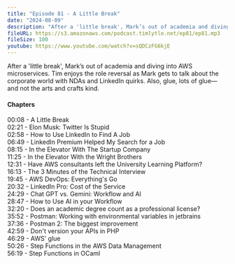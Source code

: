 ```yaml
---
title: "Episode 81 - A Little Break"
date: "2024-08-09"
description: "After a 'little break', Mark’s out of academia and diving into AWS microservices. Tim enjoys the role reversal as Mark gets to talk about the corporate world with NDAs and LinkedIn quirks. Also, glue, lots of glue—and not the arts and crafts kind."
fileURL: https://s3.amazonaws.com/podcast.timlytle.net/ep81/ep81.mp3
fileSize: 100
youtube: https://www.youtube.com/watch?v=sQDCzFG6kjE
---
```


After a 'little break', Mark’s out of academia and diving into AWS microservices. Tim enjoys the role reversal as Mark gets to talk about the corporate world with NDAs and LinkedIn quirks. Also, glue, lots of glue—and not the arts and crafts kind. 

#### Chapters

00:08 - A Little Break    
02:21 - Elon Musk: Twitter Is Stupid    
02:58 - How to Use LinkedIn to Find A Job    
06:49 - LinkedIn Premium Helped My Search for a Job    
08:15 - In the Elevator With The Startup Company    
11:25 - In the Elevator With the Wright Brothers    
12:31 - Have AWS consultants left the University Learning Platform?    
16:13 - The 3 Minutes of the Technical Interview    
19:45 - AWS DevOps: Everything's Go    
20:32 - LinkedIn Pro: Cost of the Service    
24:29 - Chat GPT vs. Gemini: Workflow and AI    
28:47 - How to Use AI in your Workflow    
32:20 - Does an academic degree count as a professional license?    
35:52 - Postman: Working with environmental variables in jetbrains    
37:36 - Postman 2: The biggest improvement    
42:59 - Don't version your APIs in PHP    
46:29 - AWS' glue    
50:26 - Step Functions in the AWS Data Management    
56:19 - Step Functions in OCaml    
